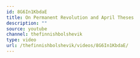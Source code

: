 ```yaml
---
id: 8G6In1KbdaE
title: On Permanent Revolution and April Theses
description: ""
source: youtube
channel: thefinnishbolshevik
type: video
url: /thefinnishbolshevik/videos/8G6In1KbdaE/
---
```

